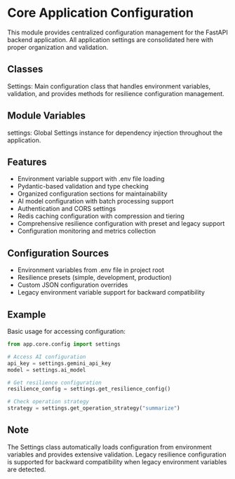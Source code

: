 # Core Application Configuration

This module provides centralized configuration management for the FastAPI backend application.
All application settings are consolidated here with proper organization and validation.

## Classes

Settings: Main configuration class that handles environment variables, validation,
and provides methods for resilience configuration management.

## Module Variables

settings: Global Settings instance for dependency injection throughout the application.

## Features

- Environment variable support with .env file loading
- Pydantic-based validation and type checking
- Organized configuration sections for maintainability
- AI model configuration with batch processing support
- Authentication and CORS settings
- Redis caching configuration with compression and tiering
- Comprehensive resilience configuration with preset and legacy support
- Configuration monitoring and metrics collection

## Configuration Sources

- Environment variables from .env file in project root
- Resilience presets (simple, development, production)
- Custom JSON configuration overrides
- Legacy environment variable support for backward compatibility

## Example

Basic usage for accessing configuration:
```python
from app.core.config import settings

# Access AI configuration
api_key = settings.gemini_api_key
model = settings.ai_model

# Get resilience configuration
resilience_config = settings.get_resilience_config()

# Check operation strategy
strategy = settings.get_operation_strategy("summarize")
```

## Note

The Settings class automatically loads configuration from environment variables
and provides extensive validation. Legacy resilience configuration is supported
for backward compatibility when legacy environment variables are detected.
